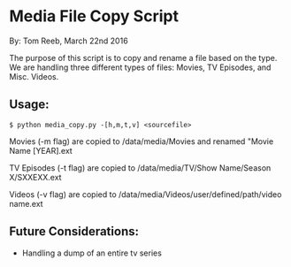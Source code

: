 # Media File Copy Script
By: Tom Reeb, March 22nd 2016

The purpose of this script is to copy and rename a file based on the type. We are handling three different types of files: Movies, TV Episodes, and Misc. Videos.

## Usage: 
    $ python media_copy.py -[h,m,t,v] <sourcefile>

Movies (-m flag) are copied to /data/media/Movies and renamed "Movie Name [YEAR].ext

TV Episodes (-t flag) are copied to /data/media/TV/Show Name/Season X/SXXEXX.ext

Videos (-v flag) are copied to /data/media/Videos/user/defined/path/video name.ext

## Future Considerations:
* Handling a dump of an entire tv series